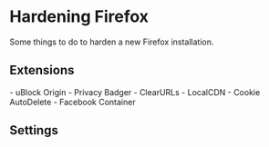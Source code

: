 <h1> Hardening Firefox</h1>

Some things to do to harden a new Firefox installation.

<h2> Extensions </h2>
- uBlock Origin
- Privacy Badger
- ClearURLs
- LocalCDN
- Cookie AutoDelete
- Facebook Container

<h2> Settings </h2>
